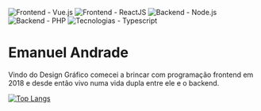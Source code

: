 
![Frontend - Vue.js](https://img.shields.io/badge/Frontend-Vue.JS-blueviolet?style=for-the-badge&logo=vue.js)
![Frontend - ReactJS](https://img.shields.io/badge/Frontend-ReactJS-blueviolet?style=for-the-badge&logo=react)
![Backend - Node.js](https://img.shields.io/badge/Backend-Node.js-blueviolet?style=for-the-badge&logo=node.js)
![Backend - PHP](https://img.shields.io/badge/Backend-PHP-blueviolet?style=for-the-badge&logo=php)
![Tecnologias - Typescript](https://img.shields.io/badge/Tecnologias-Typescript-blueviolet?style=for-the-badge&logo=typescript)

# Emanuel Andrade

Vindo do Design Gráfico comecei a brincar com programação frontend em 2018 e desde então vivo numa vida dupla entre ele e o backend.

[![Top Langs](https://github-readme-stats.vercel.app/api/top-langs/?username=Emanuelpna&layout=compact)](https://github.com/Emanuelpna/)
